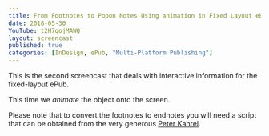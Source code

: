 ```yaml
---
title: From Footnotes to Popon Notes Using animation in Fixed Layout eBook
date: 2018-05-30
YouTube: t2H7qojMAWQ
layout: screencast
published: true
categories: [InDesign, ePub, "Multi-Platform Publishing"]
---
```

This is the second screencast that deals with interactive information for the fixed-layout ePub.

This time we _animate_ the object onto the screen.

Please note that to convert the footnotes to endnotes you will need a script that can be obtained from the very generous [Peter Kahrel][77e735fb].

  [77e735fb]: http://www.kahrel.plus.com/indesign/footnotes.html "see this web site for scripting InDesign"
